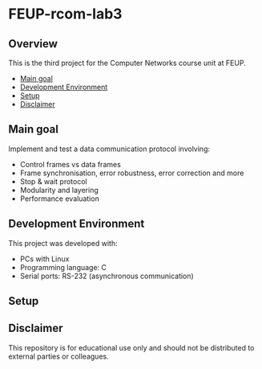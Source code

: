 # FEUP-rcom-lab3

## Overview
This is the third project for the Computer Networks course unit at FEUP.

* [Main goal](#main-goal)
* [Development Environment](#development-environment)
* [Setup](#setup)
* [Disclaimer](#disclaimer)

## Main goal
Implement and test a data communication protocol involving:
* Control frames vs data frames
* Frame synchronisation, error robustness, error correction and more
* Stop & wait protocol
* Modularity and layering
* Performance evaluation
	
## Development Environment
This project was developed with:
* PCs with Linux 
* Programming language: C 
* Serial ports: RS-232 (asynchronous communication)
	
## Setup

## Disclaimer
This repository is for educational use only and should not be distributed to external parties or colleagues. 
